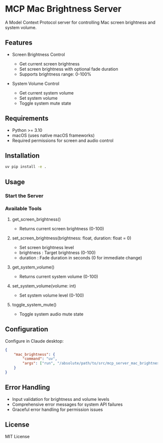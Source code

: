 # MCP Mac Brightness Server

A Model Context Protocol server for controlling Mac screen brightness and system volume.

## Features

- Screen Brightness Control
  - Get current screen brightness
  - Set screen brightness with optional fade duration
  - Supports brightness range: 0-100%

- System Volume Control
  - Get current system volume
  - Set system volume
  - Toggle system mute state

## Requirements

- Python >= 3.10
- macOS (uses native macOS frameworks)
- Required permissions for screen and audio control

## Installation

```bash
uv pip install -e .
```

## Usage

### Start the Server

### Available Tools

1. get_screen_brightness()
   
   - Returns current screen brightness (0-100)
2. set_screen_brightness(brightness: float, duration: float = 0)
   
   - Set screen brightness level
   - brightness : Target brightness (0-100)
   - duration : Fade duration in seconds (0 for immediate change)
3. get_system_volume()
   
   - Returns current system volume (0-100)
4. set_system_volume(volume: int)
   
   - Set system volume level (0-100)
5. toggle_system_mute()
   
   - Toggle system audio mute state
## Configuration
Configure in Claude desktop:

```json
{
    "mac_brightness": {
        "command": "uv",
        "args": ["run", "/absolute/path/to/src/mcp_server_mac_brightness/server.py"]
    }
}
 ```

## Error Handling

- Input validation for brightness and volume levels
- Comprehensive error messages for system API failures
- Graceful error handling for permission issues

## License

MIT License